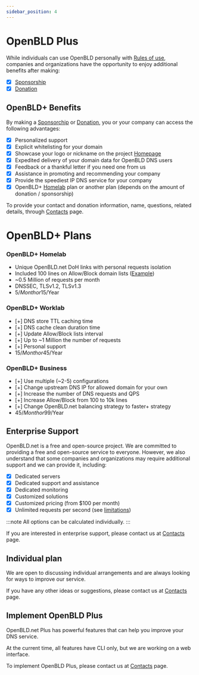 ```yaml
---
sidebar_position: 4
---
```


# OpenBLD Plus

While individuals can use OpenBLD personally with [Rules of use](/docs/overwiew/how-it-works/#rules-of-use), companies 
and organizations have the opportunity to enjoy additional benefits after making:

- [x] [Sponsorship](/docs/sponsorship/)
- [x] [Donation](/docs/donation/)

## OpenBLD+ Benefits

By making a [Sponsorchip](/docs/funding-and-sponsorship/) or [Donation](/docs/donation/), you or your company can access the following advantages:

- [x] Personalized support
- [x] Explicit whitelisting for your domain 
- [x] Showcase your logo or nickname on the project [Homepage](https://openbld.net)
- [x] Expedited delivery of your domain data for OpenBLD DNS users
- [x] Feedback or a thankful letter if you need one from us 
- [x] Assistance in promoting and recommending your company 
- [x] Provide the speediest IP DNS service for your company
- [x] OpenBLD+ [Homelab](/docs/overwiew/openbld-plus/#openbld-homelab) plan or another plan (depends on the amount of donation / sponsorship)

To provide your contact and donation information, name, questions, related details, through [Contacts](/docs/contacts.md) page.

# OpenBLD+ Plans

### OpenBLD+ Homelab

- Unique OpenBLD.net DoH links with personal requests isolation
- Included 100 lines on Allow/Block domain lists ([Example](https://github.com/m0zgen/my-zbld))
- ~0.5 Million of requests per month
- DNSSEC, TLSv1.2, TLSv1.3
- 5$/Month or 15$/Year

### OpenBLD+ Worklab

- [+] DNS store TTL caching time
- [+] DNS cache clean duration time
- [+] Update Allow/Block lists interval
- [+] Up to ~1 Million the number of requests
- [+] Personal support
- 15$/Month or 45$/Year

### OpenBLD+ Business

- [+] Use multiple (~2-5) configurations
- [+] Change upstream DNS IP for allowed domain for your own
- [+] Increase the number of DNS requests and QPS
- [+] Increase Allow/Block from 100 to 10k lines
- [+] Change OpenBLD.net balancing strategy to faster+ strategy
- 45$/Month or 99$/Year

## Enterprise Support

OpenBLD.net is a free and open-source project. We are committed to providing a free and open-source service to everyone. 
However, we also understand that some companies and organizations may require additional support and we can provide it, including:

- [x] Dedicated servers
- [x] Dedicated support and assistance
- [x] Dedicated monitoring
- [x] Customized solutions
- [x] Customized pricing (from $100 per month)
- [x] Unlimited requests per second (see [limitations](/docs/overwiew/how-it-works/#limitations))

:::note
All options can be calculated individually.
:::

If you are interested in enterprise support, please contact us at [Contacts](/docs/contacts.md) page.

## Individual plan

We are open to discussing individual arrangements and are always looking for ways to improve our service.

If you have any other ideas or suggestions, please contact us at [Contacts](/docs/contacts.md) 
page.

## Implement OpenBLD Plus

OpenBLD.net Plus has powerful features that can help you improve your DNS service.

At the current time, all features have CLI only, but we are working on a web interface.

To implement OpenBLD Plus, please contact us at [Contacts](/docs/contacts.md) page.
